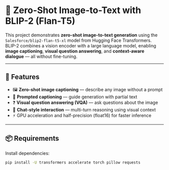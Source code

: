 # 🧠 Zero-Shot Image-to-Text with BLIP-2 (Flan-T5)

This project demonstrates **zero-shot image-to-text generation** using the `Salesforce/blip2-flan-t5-xl` model from Hugging Face Transformers.  
BLIP-2 combines a vision encoder with a large language model, enabling **image captioning**, **visual question answering**, and **context-aware dialogue** — all without fine-tuning.

---

## 🚀 Features

- 🖼️ **Zero-shot image captioning** — describe any image without a prompt  
- 💬 **Prompted captioning** — guide generation with partial text  
- ❓ **Visual question answering (VQA)** — ask questions about the image  
- 🤝 **Chat-style interaction** — multi-turn reasoning using visual context  
- ⚡ GPU acceleration and half-precision (float16) for faster inference

---

## 📦 Requirements

Install dependencies:

```bash
pip install -U transformers accelerate torch pillow requests
